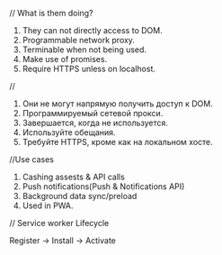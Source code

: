 // What is them doing?

1. They can not directly access to DOM.
2. Programmable network proxy.
3. Terminable when not being used.
4. Make use of promises.
5. Require HTTPS unless on localhost.

//

1. Они не могут напрямую получить доступ к DOM.
2. Программируемый сетевой прокси.
3. Завершается, когда не используется.
4. Используйте обещания.
5. Требуйте HTTPS, кроме как на локальном хосте.

//Use cases

1. Cashing assests & API calls
2. Push notifications(Push & Notifications API)
3. Background data sync/preload
4. Used in PWA.

// Service worker Lifecycle

Register -> Install -> Activate
